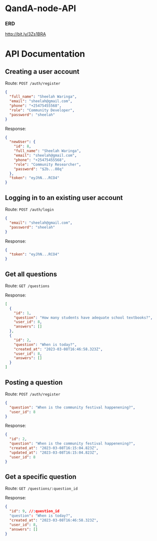 # QandA-node-API

### ERD

http://bit.ly/3Zs1BRA

# API Documentation

## Creating a user account

Route: `POST /auth/register`

```json
{
  "full_name": "Sheelah Waringa",
  "email": "sheelah@gmail.com",
  "phone": "+25475455568",
  "role": "Community Developer",
  "password": "sheelah"
}
```

Response:

```json
{
  "newUser": {
    "id": 8,
    "full_name": "Sheelah Waringa",
    "email": "sheelah@gmail.com",
    "phone": "+25475455568",
    "role": "Community Researcher",
    "password": "$2b...08q"
  },
  "token": "eyJhN...RCO4"
}
```

## Logging in to an existing user account

Route: `POST /auth/login`

```json
{
  "email": "sheelah@gmail.com",
  "password": "sheelah"
}
```

Response:

```json
{
  "token": "eyJhN...RCO4"
}
```

## Get all questions

Route: `GET /questions`

Response:

```json
[
  {
    "id": 1,
    "question": "How many students have adequate school textbooks?",
    "user_id": 8,
    "answers": []
  },
  {
    "id": 2,
    "question": "When is today?",
    "created_at": "2023-03-08T16:46:58.323Z",
    "user_id": 8,
    "answers": []
  }
]
```

## Posting a question

Route: `POST /auth/register`

```json
{
  "question": "When is the community festival happenening?",
  "user_id": 8
}
```

Response:

```json
{
  "id": 2,
  "question": "When is the community festival happenening?",
  "created_at": "2023-03-08T16:15:04.823Z",
  "updated_at": "2023-03-08T16:15:04.823Z",
  "user_id": 8
}
```

## Get a specific question

Route: `GET /questions/:question_id`

Response:

```json
{
  "id": 9, //:question_id
  "question": "When is today?",
  "created_at": "2023-03-08T16:46:58.323Z",
  "user_id": 8,
  "answers": []
}
```
